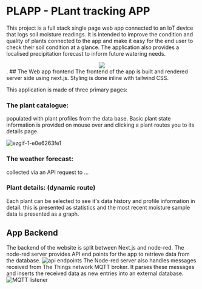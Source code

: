 # PLAPP - PLant tracking APP

This project is a full stack single page web app connected to an IoT device that logs soil moisture readings. It is intended to improve the condition and quality of plants connected to the app and make it easy for the end user to check their soil condition at a glance. The application also provides a localised precipitation forecast to inform future watering needs.

<div style="text-align:center"><img src="(https://github.com/user-attachments/assets/88b20465-8d90-4ddc-b6a9-cf23ed0f1b57" /></div>.
## The Web app frontend
The frontend of the app is built and rendered server side using next.js. Styling is done inline with tailwind CSS.

This application is made of three primary pages:

### The plant catalogue:
populated with plant profiles from the data base. Basic plant state information is provided on mouse over and clicking a plant routes you to its details page.

![ezgif-1-e0e6263fe1](https://github.com/user-attachments/assets/c678f81a-b8cf-496b-9fd0-0a02d6cd5909)


### The weather forecast:
collected via an API request to ...

### Plant details: (dynamic route)
Each plant can be selected to see it's data history and profile information in detail.
this is presented as statistics and the most recent moisture sample data is presented as a graph.


## App Backend

The backend of the website is split between Next.js and node-red. The node-red server provides API end points for the app to retrieve data from the database.
![api endpoints](https://github.com/user-attachments/assets/664dbfde-d615-473b-a08f-a4570e709188)
The Node-red server also handles messages received from The Things network MQTT broker. It parses these messages and inserts the received data as new entries into an external database. 
![MQTT listener](https://github.com/user-attachments/assets/f95d0d77-35d4-4965-95fe-d8034d29054b)
